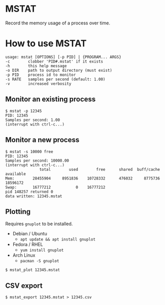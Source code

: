 # MSTAT

Record the memory usage of a process over time.

# How to use MSTAT

```text
usage: mstat [OPTIONS] [-p PID] | {PROGRAM... ARGS}
-c        clobber 'PID#.mstat' if it exists
-h        this help message
-o DIR    path to output directory (must exist)
-p PID    process id to monitor
-s RATE   samples per second (default: 1.00)
-v        increased verbosity
```

## Monitor an existing process

```shell
$ mstat -p 12345
PID: 12345
Samples per second: 1.00
(interrupt with ctrl-c...)
```

## Monitor a new process

```shell
$ mstat -s 10000 free
PID: 12345 
Samples per second: 10000.00
(interrupt with ctrl-c...)
               total        used        free      shared  buff/cache   available
Mem:        28455904     8951836    10728332      476032     8775736    18596172
Swap:       16777212           0    16777212
pid 148257 returned 0
data written: 12345.mstat
```

## Plotting

Requires `gnuplot` to be installed.
- Debian / Ubuntu
  - `apt update && apt install gnuplot`
- Fedora / RHEL
  - `yum install gnuplot`
- Arch Linux
  - `pacman -S gnuplot`


```shell
$ mstat_plot 12345.mstat
```

## CSV export

```shell
$ mstat_export 12345.mstat > 12345.csv
```

